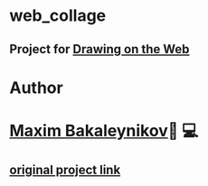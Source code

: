 # web_collage
## Project for [Drawing on the Web](https://cs.nyu.edu/courses/spring20/CSCI-UA.0380-001/)

Author
======
[Maxim Bakaleynikov](https://github.com/mbakaleynikov/web_collage/commits?author=mbakaleynikov):art: :computer:
===============================================================================================================

[original project link](https://i6.cims.nyu.edu/~mb6376/dotw/collage/index.html)
--------------------------------------------------------------------------------
